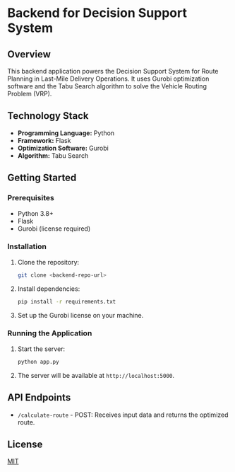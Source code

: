 
# Backend for Decision Support System

## Overview
This backend application powers the Decision Support System for Route Planning in Last-Mile Delivery Operations. It uses Gurobi optimization software and the Tabu Search algorithm to solve the Vehicle Routing Problem (VRP).

## Technology Stack
- **Programming Language:** Python
- **Framework:** Flask
- **Optimization Software:** Gurobi
- **Algorithm:** Tabu Search

## Getting Started

### Prerequisites
- Python 3.8+
- Flask
- Gurobi (license required)

### Installation
1. Clone the repository:
   ```bash
   git clone <backend-repo-url>
   ```
2. Install dependencies:
   ```bash
   pip install -r requirements.txt
   ```
3. Set up the Gurobi license on your machine.

### Running the Application
1. Start the server:
   ```bash
   python app.py
   ```
2. The server will be available at `http://localhost:5000`.

## API Endpoints
- `/calculate-route` - POST: Receives input data and returns the optimized route.

## License
[MIT](https://choosealicense.com/licenses/mit/)
